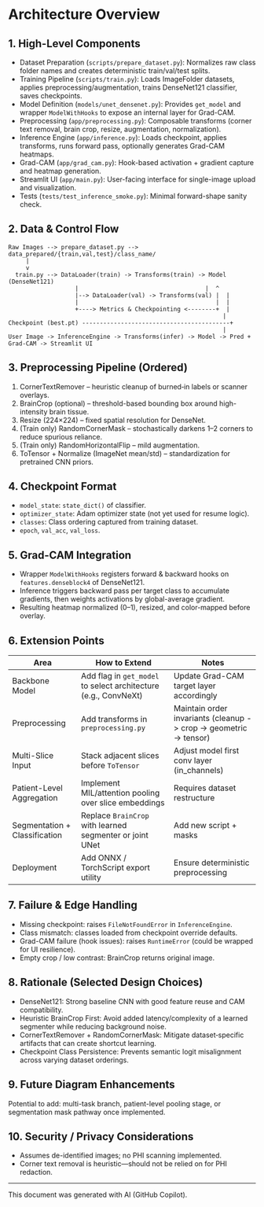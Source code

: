 # Architecture Overview

## 1. High-Level Components

- Dataset Preparation (`scripts/prepare_dataset.py`): Normalizes raw class folder names and creates deterministic train/val/test splits.
- Training Pipeline (`scripts/train.py`): Loads ImageFolder datasets, applies preprocessing/augmentation, trains DenseNet121 classifier, saves checkpoints.
- Model Definition (`models/unet_densenet.py`): Provides `get_model` and wrapper `ModelWithHooks` to expose an internal layer for Grad-CAM.
- Preprocessing (`app/preprocessing.py`): Composable transforms (corner text removal, brain crop, resize, augmentation, normalization).
- Inference Engine (`app/inference.py`): Loads checkpoint, applies transforms, runs forward pass, optionally generates Grad-CAM heatmaps.
- Grad-CAM (`app/grad_cam.py`): Hook-based activation + gradient capture and heatmap generation.
- Streamlit UI (`app/main.py`): User-facing interface for single-image upload and visualization.
- Tests (`tests/test_inference_smoke.py`): Minimal forward-shape sanity check.

## 2. Data & Control Flow

```
Raw Images --> prepare_dataset.py --> data_prepared/{train,val,test}/class_name/
     |                              
     v
  train.py --> DataLoader(train) -> Transforms(train) -> Model (DenseNet121)
                   |                                    |  ^
                   |--> DataLoader(val) -> Transforms(val) |  |
                   |                                       |  |
                   +----> Metrics & Checkpointing <--------+  |
                                                             |
Checkpoint (best.pt) ------------------------------------------+
                                                             |
User Image -> InferenceEngine -> Transforms(infer) -> Model -> Pred + Grad-CAM -> Streamlit UI
```

## 3. Preprocessing Pipeline (Ordered)
1. CornerTextRemover – heuristic cleanup of burned‑in labels or scanner overlays.
2. BrainCrop (optional) – threshold-based bounding box around high-intensity brain tissue.
3. Resize (224×224) – fixed spatial resolution for DenseNet.
4. (Train only) RandomCornerMask – stochastically darkens 1–2 corners to reduce spurious reliance.
5. (Train only) RandomHorizontalFlip – mild augmentation.
6. ToTensor + Normalize (ImageNet mean/std) – standardization for pretrained CNN priors.

## 4. Checkpoint Format
- `model_state`: `state_dict()` of classifier.
- `optimizer_state`: Adam optimizer state (not yet used for resume logic).
- `classes`: Class ordering captured from training dataset.
- `epoch`, `val_acc`, `val_loss`.

## 5. Grad-CAM Integration
- Wrapper `ModelWithHooks` registers forward & backward hooks on `features.denseblock4` of DenseNet121.
- Inference triggers backward pass per target class to accumulate gradients, then weights activations by global-average gradient.
- Resulting heatmap normalized (0–1), resized, and color-mapped before overlay.

## 6. Extension Points
| Area | How to Extend | Notes |
|------|---------------|-------|
| Backbone Model | Add flag in `get_model` to select architecture (e.g., ConvNeXt) | Update Grad-CAM target layer accordingly |
| Preprocessing | Add transforms in `preprocessing.py` | Maintain order invariants (cleanup -> crop -> geometric -> tensor) |
| Multi-Slice Input | Stack adjacent slices before `ToTensor` | Adjust model first conv layer (in_channels) |
| Patient-Level Aggregation | Implement MIL/attention pooling over slice embeddings | Requires dataset restructure |
| Segmentation + Classification | Replace `BrainCrop` with learned segmenter or joint UNet | Add new script + masks |
| Deployment | Add ONNX / TorchScript export utility | Ensure deterministic preprocessing |

## 7. Failure & Edge Handling
- Missing checkpoint: raises `FileNotFoundError` in `InferenceEngine`.
- Class mismatch: classes loaded from checkpoint override defaults.
- Grad-CAM failure (hook issues): raises `RuntimeError` (could be wrapped for UI resilience).
- Empty crop / low contrast: BrainCrop returns original image.

## 8. Rationale (Selected Design Choices)
- DenseNet121: Strong baseline CNN with good feature reuse and CAM compatibility.
- Heuristic BrainCrop First: Avoid added latency/complexity of a learned segmenter while reducing background noise.
- CornerTextRemover + RandomCornerMask: Mitigate dataset‑specific artifacts that can create shortcut learning.
- Checkpoint Class Persistence: Prevents semantic logit misalignment across varying dataset orderings.

## 9. Future Diagram Enhancements
Potential to add: multi-task branch, patient-level pooling stage, or segmentation mask pathway once implemented.

## 10. Security / Privacy Considerations
- Assumes de-identified images; no PHI scanning implemented.
- Corner text removal is heuristic—should not be relied on for PHI redaction.

---
This document was generated with AI (GitHub Copilot).
